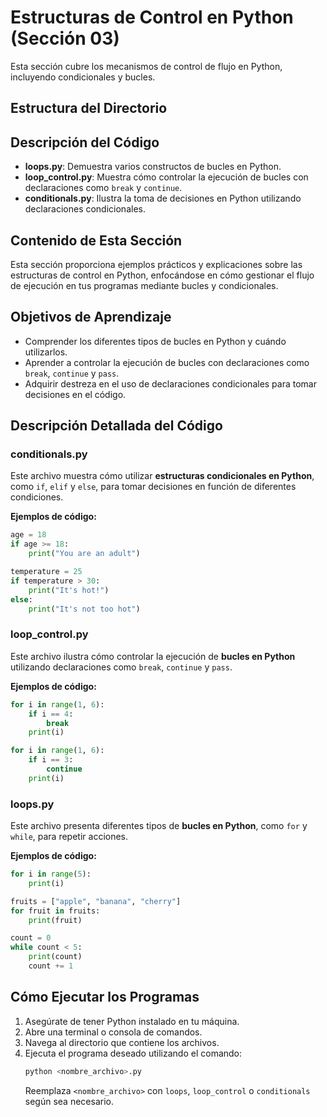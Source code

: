 # Estructuras de Control en Python (Sección 03)

Esta sección cubre los mecanismos de control de flujo en Python, incluyendo condicionales y bucles.

## Estructura del Directorio 

## Descripción del Código

- **loops.py**: Demuestra varios constructos de bucles en Python.
- **loop_control.py**: Muestra cómo controlar la ejecución de bucles con declaraciones como `break` y `continue`.
- **conditionals.py**: Ilustra la toma de decisiones en Python utilizando declaraciones condicionales.

## Contenido de Esta Sección

Esta sección proporciona ejemplos prácticos y explicaciones sobre las estructuras de control en Python, enfocándose en cómo gestionar el flujo de ejecución en tus programas mediante bucles y condicionales.

## Objetivos de Aprendizaje
- Comprender los diferentes tipos de bucles en Python y cuándo utilizarlos.
- Aprender a controlar la ejecución de bucles con declaraciones como `break`, `continue` y `pass`.
- Adquirir destreza en el uso de declaraciones condicionales para tomar decisiones en el código.

## Descripción Detallada del Código

### conditionals.py
Este archivo muestra cómo utilizar **estructuras condicionales en Python**, como `if`, `elif` y `else`, para tomar decisiones en función de diferentes condiciones.

**Ejemplos de código:**
```python
age = 18
if age >= 18:
    print("You are an adult")
```
```python
temperature = 25
if temperature > 30:
    print("It's hot!")
else:
    print("It's not too hot")
```

### loop_control.py
Este archivo ilustra cómo controlar la ejecución de **bucles en Python** utilizando declaraciones como `break`, `continue` y `pass`.

**Ejemplos de código:**
```python
for i in range(1, 6):
    if i == 4:
        break
    print(i)
```
```python
for i in range(1, 6):
    if i == 3:
        continue
    print(i)
```

### loops.py
Este archivo presenta diferentes tipos de **bucles en Python**, como `for` y `while`, para repetir acciones.

**Ejemplos de código:**
```python
for i in range(5):
    print(i)
```
```python
fruits = ["apple", "banana", "cherry"]
for fruit in fruits:
    print(fruit)
```
```python
count = 0
while count < 5:
    print(count)
    count += 1
```

## Cómo Ejecutar los Programas

1. Asegúrate de tener Python instalado en tu máquina.
2. Abre una terminal o consola de comandos.
3. Navega al directorio que contiene los archivos.
4. Ejecuta el programa deseado utilizando el comando:
   ```bash
   python <nombre_archivo>.py
   ```
   Reemplaza `<nombre_archivo>` con `loops`, `loop_control` o `conditionals` según sea necesario.

